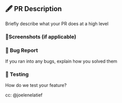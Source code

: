 ## 🖋 PR Description

Briefly describe what your PR does at a high level

### 🤳Screenshots (if applicable)

### 🐞 Bug Report

If you ran into any bugs, explain how you solved them

### 🧪 Testing

How do we test your feature?


cc: @joelenelatief
